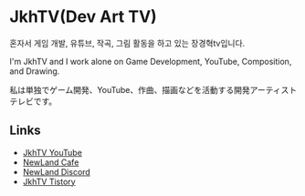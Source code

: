 # JkhTV(Dev Art TV)

혼자서 게임 개발, 유튜브, 작곡, 그림 활동을 하고 있는 장경혁tv입니다.

I'm JkhTV and I work alone on Game Development, YouTube, Composition, and Drawing.

私は単独でゲーム開発、YouTube、作曲、描画などを活動する開発アーティストテレビです。

## Links

* [JkhTV YouTube](https://www.youtube.com/@NewLand2019-JkhTV)
* [NewLand Cafe](https://cafe.naver.com/2019newland)
* [NewLand Discord](https://discord.gg/2J646MaZGA)
* [JkhTV Tistory](https://jkhtv.tistory.com)
